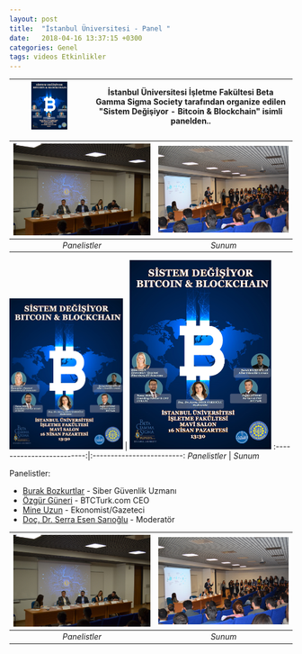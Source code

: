 ```yaml
---
layout: post
title:  "İstanbul Üniversitesi - Panel "
date:   2018-04-16 13:37:15 +0300
categories: Genel
tags: videos Etkinlikler
---
```


<img src="/assets/iu_blockchain_afis_v3.png" alt="iu Blockchain" title="IU Blockchain" width=50% height=50% /> | İstanbul Üniversitesi İşletme Fakültesi Beta Gamma Sigma Society tarafından organize edilen "Sistem Değişiyor - Bitcoin & Blockchain" isimli panelden..
:-------------------------:|:-------------------------:


 ![](/assets/DSC_0207_v2.JPG)           |  ![](/assets/DSC_0189_v2.JPG)
:-------------------------:|:-------------------------:
 *Panelistler*  |  *Sunum*
 
  <img src="/assets/iu_blockchain_afis_v3.png" alt="iu Blockchain"
	title="IU Blockchain" width=40% height=40% />       |  <img src="/assets/iu_blockchain_afis_v3.png" alt="iu Blockchain"
	title="IU Blockchain" width=50% height=50% />
:-------------------------:|:-------------------------:
 *Panelistler*  |  *Sunum*

Panelistler: 
- [Burak Bozkurtlar](https://twitter.com/thegreywolves) - Siber Güvenlik Uzmanı
- [Özgür Güneri](https://twitter.com/guneriozgur) - BTCTurk.com CEO
- [Mine Uzun](https://twitter.com/mneuzunyol) - Ekonomist/Gazeteci
- [Doç. Dr. Serra Esen Sarıoğlu](https://tr.linkedin.com/in/serra-eren-sario%C4%9Flu-2a81376) - Moderatör




 ![](/assets/DSC_0207_v2.JPG)           |  ![](/assets/DSC_0189_v2.JPG)
:-------------------------:|:-------------------------:
 *Panelistler*  |  *Sunum*
